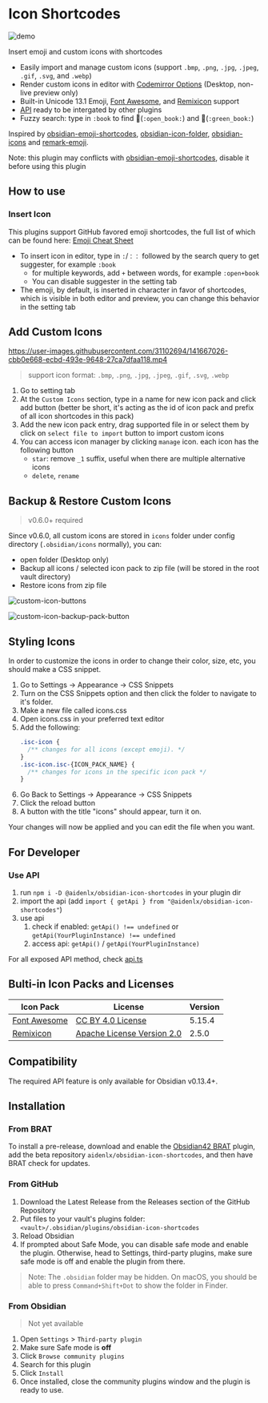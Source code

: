 # Icon Shortcodes

![demo](https://user-images.githubusercontent.com/31102694/141667129-a6bd215d-cd12-4663-bb95-364c3f3c80c9.gif)

Insert emoji and custom icons with shortcodes

- Easily import and manage custom icons (support `.bmp`, `.png`, `.jpg`, `.jpeg`, `.gif`, `.svg`, and `.webp`)
- Render custom icons in editor with [Codemirror Options](https://github.com/nothingislost/obsidian-codemirror-options) (Desktop, non-live preview only)
- Built-in Unicode 13.1 Emoji, [Font Awesome](https://fontawesome.com/), and [Remixicon](https://github.com/Remix-Design/RemixIcon) support
- [API](#for-developer) ready to be intergated by other plugins
- Fuzzy search: type in `:book` to find 📖(`:open_book:`) and 📗(`:green_book:`)

Inspired by [obsidian-emoji-shortcodes](https://github.com/phibr0/obsidian-emoji-shortcodes), [obsidian-icon-folder](https://github.com/FlorianWoelki/obsidian-icon-folder), [obsidian-icons](https://github.com/visini/obsidian-icons-plugin) and [remark-emoji](https://github.com/rhysd/remark-emoji).

Note: this plugin may conflicts with [obsidian-emoji-shortcodes](https://github.com/phibr0/obsidian-emoji-shortcodes), disable it before using this plugin

## How to use

### Insert Icon

This plugins support GitHub favored emoji shortcodes, the full list of which can be found here: [Emoji Cheat Sheet](https://github.com/ikatyang/emoji-cheat-sheet/blob/master/README.md)

- To insert icon in editor, type in `:`/`：：` followed by the search query to get suggester, for example `:book`
  - for multiple keywords, add `+` between words, for example `:open+book`
  - You can disable suggester in the setting tab
- The emoji, by default, is inserted in character in favor of shortcodes, which is visible in both editor and preview, you can change this behavior in the setting tab

## Add Custom Icons

<https://user-images.githubusercontent.com/31102694/141667026-cbb0e668-ecbd-493e-9648-27ca7dfaa118.mp4>

> support icon format: `.bmp`, `.png`, `.jpg`, `.jpeg`, `.gif`, `.svg`, `.webp`

1. Go to setting tab
2. At the `Custom Icons` section, type in a name for new icon pack and click add button (better be short, it's acting as the id of icon pack and prefix of all icon shortcodes in this pack)
3. Add the new icon pack entry, drag supported file in or select them by click on `select file to import` button to import custom icons
4. You can access icon manager by clicking `manage` icon. each icon has the following button
   - `star`: remove `_1` suffix, useful when there are multiple alternative icons
   - `delete`, `rename`

## Backup & Restore Custom Icons

> v0.6.0+ required

Since v0.6.0, all custom icons are stored in `icons` folder under config directory (`.obsidian/icons` normally), you can:

- open folder (Desktop only)
- Backup all icons / selected icon pack to zip file (will be stored in the root vault directory)
- Restore icons from zip file

![custom-icon-buttons](https://user-images.githubusercontent.com/31102694/143665662-76ed8478-2e81-4006-a8a9-696258a268ce.png)

![custom-icon-backup-pack-button](https://user-images.githubusercontent.com/31102694/143665678-2ff7bf4c-3f21-41b1-87f9-b22e41895d59.png)

## Styling Icons

In order to customize the icons in order to change their color, size, etc, you should make a CSS snippet.

1. Go to Settings -> Appearance -> CSS Snippets
2. Turn on the CSS Snippets option and then click the folder to navigate to it's folder.
3. Make a new file called icons.css
4. Open icons.css in your preferred text editor
5. Add the following:
   ```css
   .isc-icon {
     /** changes for all icons (except emoji). */
   }
   .isc-icon.isc-{ICON_PACK_NAME} {
     /** changes for icons in the specific icon pack */
   }
   ```
6. Go Back to Settings -> Appearance -> CSS Snippets
7. Click the reload button
8. A button with the title "icons" should appear, turn it on.

Your changes will now be applied and you can edit the file when you want.

## For Developer

### Use API

1. run `npm i -D @aidenlx/obsidian-icon-shortcodes` in your plugin dir
2. import the api (add `import { getApi } from "@aidenlx/obsidian-icon-shortcodes"`)
3. use api
   1. check if enabled: `getApi() !== undefined` or `getApi(YourPluginInstance) !== undefined`
   2. access api: `getApi()` / `getApi(YourPluginInstance)`

For all exposed API method, check [api.ts](src/typings/api.ts)

## Bulti-in Icon Packs and Licenses

| Icon Pack                                              | License                                                           | Version |
| ------------------------------------------------------ | ----------------------------------------------------------------- | ------- |
| [Font Awesome](https://fontawesome.com/)               | [CC BY 4.0 License](https://creativecommons.org/licenses/by/4.0/) | 5.15.4  |
| [Remixicon](https://github.com/Remix-Design/RemixIcon) | [Apache License Version 2.0](http://www.apache.org/licenses/)     | 2.5.0   |

## Compatibility

The required API feature is only available for Obsidian v0.13.4+.

## Installation

### From BRAT

To install a pre-release, download and enable the [Obsidian42 BRAT](https://github.com/TfTHacker/obsidian42-brat) plugin, add the beta repository `aidenlx/obsidian-icon-shortcodes`, and then have BRAT check for updates.

### From GitHub

1. Download the Latest Release from the Releases section of the GitHub Repository
2. Put files to your vault's plugins folder: `<vault>/.obsidian/plugins/obsidian-icon-shortcodes`
3. Reload Obsidian
4. If prompted about Safe Mode, you can disable safe mode and enable the plugin.
   Otherwise, head to Settings, third-party plugins, make sure safe mode is off and
   enable the plugin from there.

> Note: The `.obsidian` folder may be hidden. On macOS, you should be able to press `Command+Shift+Dot` to show the folder in Finder.

### From Obsidian

> Not yet available

1. Open `Settings` > `Third-party plugin`
2. Make sure Safe mode is **off**
3. Click `Browse community plugins`
4. Search for this plugin
5. Click `Install`
6. Once installed, close the community plugins window and the plugin is ready to use.
